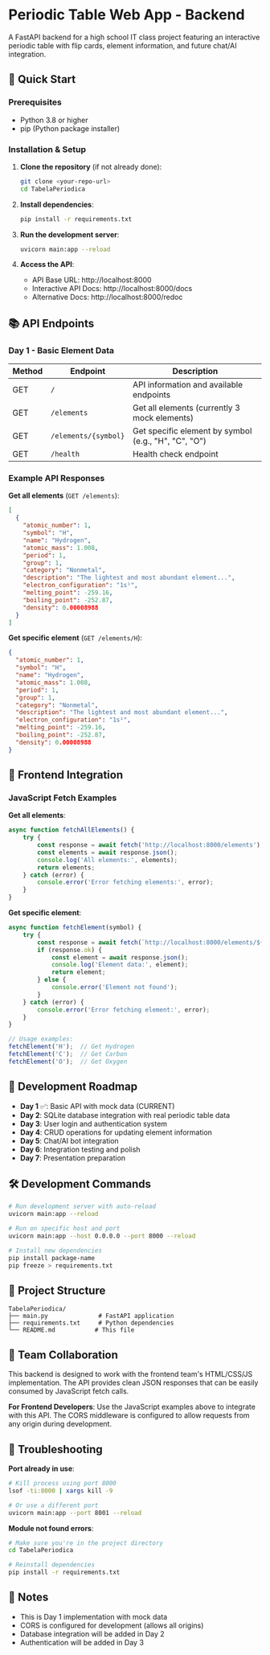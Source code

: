 # Periodic Table Web App - Backend

A FastAPI backend for a high school IT class project featuring an interactive periodic table with flip cards, element information, and future chat/AI integration.

## 🚀 Quick Start

### Prerequisites
- Python 3.8 or higher
- pip (Python package installer)

### Installation & Setup

1. **Clone the repository** (if not already done):
   ```bash
   git clone <your-repo-url>
   cd TabelaPeriodica
   ```

2. **Install dependencies**:
   ```bash
   pip install -r requirements.txt
   ```

3. **Run the development server**:
   ```bash
   uvicorn main:app --reload
   ```

4. **Access the API**:
   - API Base URL: http://localhost:8000
   - Interactive API Docs: http://localhost:8000/docs
   - Alternative Docs: http://localhost:8000/redoc

## 📚 API Endpoints

### Day 1 - Basic Element Data

| Method | Endpoint | Description |
|--------|----------|-------------|
| GET | `/` | API information and available endpoints |
| GET | `/elements` | Get all elements (currently 3 mock elements) |
| GET | `/elements/{symbol}` | Get specific element by symbol (e.g., "H", "C", "O") |
| GET | `/health` | Health check endpoint |

### Example API Responses

**Get all elements** (`GET /elements`):
```json
[
  {
    "atomic_number": 1,
    "symbol": "H",
    "name": "Hydrogen",
    "atomic_mass": 1.008,
    "period": 1,
    "group": 1,
    "category": "Nonmetal",
    "description": "The lightest and most abundant element...",
    "electron_configuration": "1s¹",
    "melting_point": -259.16,
    "boiling_point": -252.87,
    "density": 0.00008988
  }
]
```

**Get specific element** (`GET /elements/H`):
```json
{
  "atomic_number": 1,
  "symbol": "H",
  "name": "Hydrogen",
  "atomic_mass": 1.008,
  "period": 1,
  "group": 1,
  "category": "Nonmetal",
  "description": "The lightest and most abundant element...",
  "electron_configuration": "1s¹",
  "melting_point": -259.16,
  "boiling_point": -252.87,
  "density": 0.00008988
}
```

## 🔗 Frontend Integration

### JavaScript Fetch Examples

**Get all elements**:
```javascript
async function fetchAllElements() {
    try {
        const response = await fetch('http://localhost:8000/elements');
        const elements = await response.json();
        console.log('All elements:', elements);
        return elements;
    } catch (error) {
        console.error('Error fetching elements:', error);
    }
}
```

**Get specific element**:
```javascript
async function fetchElement(symbol) {
    try {
        const response = await fetch(`http://localhost:8000/elements/${symbol}`);
        if (response.ok) {
            const element = await response.json();
            console.log('Element data:', element);
            return element;
        } else {
            console.error('Element not found');
        }
    } catch (error) {
        console.error('Error fetching element:', error);
    }
}

// Usage examples:
fetchElement('H');  // Get Hydrogen
fetchElement('C');  // Get Carbon
fetchElement('O');  // Get Oxygen
```

## 📅 Development Roadmap

- **Day 1** ✅: Basic API with mock data (CURRENT)
- **Day 2**: SQLite database integration with real periodic table data
- **Day 3**: User login and authentication system
- **Day 4**: CRUD operations for updating element information
- **Day 5**: Chat/AI bot integration
- **Day 6**: Integration testing and polish
- **Day 7**: Presentation preparation

## 🛠️ Development Commands

```bash
# Run development server with auto-reload
uvicorn main:app --reload

# Run on specific host and port
uvicorn main:app --host 0.0.0.0 --port 8000 --reload

# Install new dependencies
pip install package-name
pip freeze > requirements.txt
```

## 📁 Project Structure

```
TabelaPeriodica/
├── main.py              # FastAPI application
├── requirements.txt     # Python dependencies
└── README.md           # This file
```

## 🤝 Team Collaboration

This backend is designed to work with the frontend team's HTML/CSS/JS implementation. The API provides clean JSON responses that can be easily consumed by JavaScript fetch calls.

**For Frontend Developers**: Use the JavaScript examples above to integrate with this API. The CORS middleware is configured to allow requests from any origin during development.

## 🐛 Troubleshooting

**Port already in use**:
```bash
# Kill process using port 8000
lsof -ti:8000 | xargs kill -9

# Or use a different port
uvicorn main:app --port 8001 --reload
```

**Module not found errors**:
```bash
# Make sure you're in the project directory
cd TabelaPeriodica

# Reinstall dependencies
pip install -r requirements.txt
```

## 📝 Notes

- This is Day 1 implementation with mock data
- CORS is configured for development (allows all origins)
- Database integration will be added in Day 2
- Authentication will be added in Day 3
